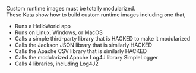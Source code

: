 Custom runtime images must be totally modularized.  
These Kata show how to build custom runtime images including one that, 
- Runs a HelloWorld app
- Runs on Linux, Windows, or MacOS
- Calls a simple third-party library that is HACKED to make it modularized
- Calls the Jackson JSON library that is similarly HACKED
- Calls the Apache CSV library that is similarly HACKED
- Calls the modularized Apache Log4J library SimpleLogger
- Calls 4 libraries, including Log4J2
